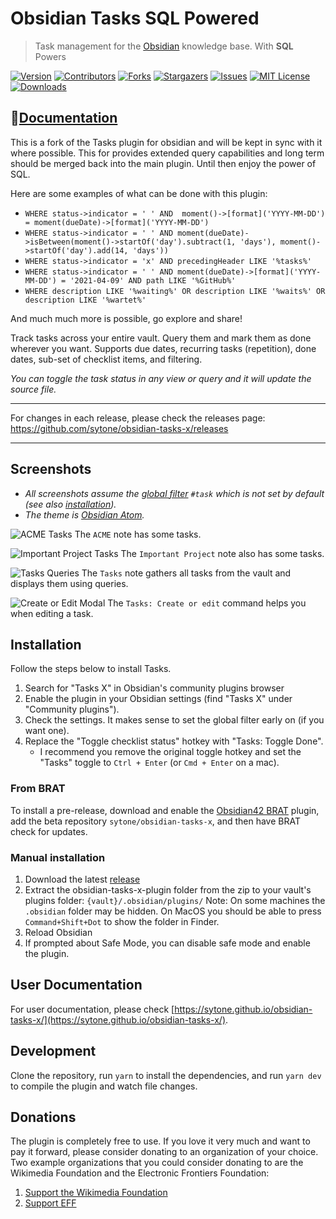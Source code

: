 # Obsidian Tasks SQL Powered

> Task management for the [Obsidian](https://obsidian.md/) knowledge base. With **SQL** Powers

[![Version][version-shield]][version-url]
[![Contributors][contributors-shield]][contributors-url]
[![Forks][forks-shield]][forks-url]
[![Stargazers][stars-shield]][stars-url]
[![Issues][issues-shield]][issues-url]
[![MIT License][license-shield]][license-url]
[![Downloads][downloads-shield]][downloads-url]

## 📑[Documentation](https://sytone.github.io/obsidian-tasks-x/)

This is a fork of the Tasks plugin for obsidian and will be kept in sync with it where possible. This for provides extended query capabilities and long term should be merged back into the main plugin. Until then enjoy the power of SQL.

Here are some examples of what can be done with this plugin:

- `WHERE status->indicator = ' ' AND  moment()->[format]('YYYY-MM-DD') = moment(dueDate)->[format]('YYYY-MM-DD')`
- `WHERE status->indicator = ' ' AND moment(dueDate)->isBetween(moment()->startOf('day').subtract(1, 'days'), moment()->startOf('day').add(14, 'days'))`
- `WHERE status->indicator = 'x' AND precedingHeader LIKE '%tasks%'`
- `WHERE status->indicator = ' ' AND moment(dueDate)->[format]('YYYY-MM-DD') = '2021-04-09' AND path LIKE '%GitHub%'`
- `WHERE description LIKE '%waiting%' OR description LIKE '%waits%' OR description LIKE '%wartet%'`

And much much more is possible, go explore and share!

Track tasks across your entire vault. Query them and mark them as done wherever you want. Supports due dates, recurring tasks (repetition), done dates, sub-set of checklist items, and filtering.

_You can toggle the task status in any view or query and it will update the source file._

---

For changes in each release, please check the releases page: <https://github.com/sytone/obsidian-tasks-x/releases>

---

## Screenshots

- _All screenshots assume the [global filter](#filtering-checklist-items) `#task` which is not set by default (see also [installation](#installation))._
- _The theme is [Obsidian Atom](https://github.com/kognise/obsidian-atom)._

![ACME Tasks](https://github.com/sytone/obsidian-tasks-x/raw/main-tasks-sql/docs/screenshots/acme.png)
The `ACME` note has some tasks.

![Important Project Tasks](https://github.com/sytone/obsidian-tasks-x/raw/main-tasks-sql/docs/screenshots/important_project.png)
The `Important Project` note also has some tasks.

![Tasks Queries](https://github.com/sytone/obsidian-tasks-x/raw/main-tasks-sql/docs/screenshots/tasks_queries.png)
The `Tasks` note gathers all tasks from the vault and displays them using queries.

![Create or Edit Modal](https://github.com/sytone/obsidian-tasks-x/raw/main-tasks-sql/docs/screenshots/modal.png)
The `Tasks: Create or edit` command helps you when editing a task.

## Installation

Follow the steps below to install Tasks.

1. Search for "Tasks X" in Obsidian's community plugins browser
2. Enable the plugin in your Obsidian settings (find "Tasks X" under "Community plugins").
3. Check the settings. It makes sense to set the global filter early on (if you want one).
4. Replace the "Toggle checklist status" hotkey with "Tasks: Toggle Done".
    - I recommend you remove the original toggle hotkey and set the "Tasks" toggle to `Ctrl + Enter` (or `Cmd + Enter` on a mac).

### From BRAT

To install a pre-release, download and enable the [Obsidian42 BRAT](https://github.com/TfTHacker/obsidian42-brat) plugin, add the beta repository `sytone/obsidian-tasks-x`, and then have BRAT check for updates.

### Manual installation

1. Download the latest [release](https://github.com/sytone/obsidian-tasks-x/releases/latest)
2. Extract the obsidian-tasks-x-plugin folder from the zip to your vault's plugins folder: `{vault}/.obsidian/plugins/`
   Note: On some machines the `.obsidian` folder may be hidden. On MacOS you should be able to press `Command+Shift+Dot` to show the folder in Finder.
3. Reload Obsidian
4. If prompted about Safe Mode, you can disable safe mode and enable the plugin.

## User Documentation

For user documentation, please check [https://sytone.github.io/obsidian-tasks-x/](https://sytone.github.io/obsidian-tasks-x/).

## Development

Clone the repository, run `yarn` to install the dependencies, and run `yarn dev` to compile the plugin and watch file changes.

## Donations

The plugin is completely free to use. If you love it very much and want to pay it forward, please consider donating to an organization of your choice.
Two example organizations that you could consider donating to are the Wikimedia Foundation and the Electronic Frontiers Foundation:

1. [Support the Wikimedia Foundation](https://wikimediafoundation.org/support/)
2. [Support EFF](https://supporters.eff.org/donate/join-eff-today)

<!-- MARKDOWN LINKS & IMAGES -->
<!-- https://www.markdownguide.org/basic-syntax/#reference-style-links -->
[contributors-shield]: https://img.shields.io/github/contributors/sytone/obsidian-tasks-x.svg?style=for-the-badge
[contributors-url]: https://github.com/sytone/obsidian-tasks-x/graphs/contributors
[forks-shield]: https://img.shields.io/github/forks/sytone/obsidian-tasks-x.svg?style=for-the-badge
[forks-url]: https://github.com/sytone/obsidian-tasks-x/network/members
[stars-shield]: https://img.shields.io/github/stars/sytone/obsidian-tasks-x.svg?style=for-the-badge
[stars-url]: https://github.com/sytone/obsidian-tasks-x/stargazers
[issues-shield]: https://img.shields.io/github/issues/sytone/obsidian-tasks-x.svg?style=for-the-badge
[issues-url]: https://github.com/sytone/obsidian-tasks-x/issues
[license-shield]: https://img.shields.io/github/license/sytone/obsidian-tasks-x.svg?style=for-the-badge
[license-url]: https://github.com/sytone/obsidian-tasks-x/blob/master/LICENSE.txt
[linkedin-shield]: https://img.shields.io/badge/-LinkedIn-black.svg?style=for-the-badge&logo=linkedin&colorB=555
[linkedin-url]: https://linkedin.com/in/othneildrew
[product-screenshot]: images/screenshot.png
[version-shield]: https://img.shields.io/github/package-json/v/sytone/obsidian-tasks-x.svg?style=for-the-badge
[version-url]: https://github.com/sytone/obsidian-tasks-x/releases/latest

[downloads-shield]: https://img.shields.io/github/downloads/sytone/obsidian-tasks-x/total.svg?style=for-the-badge
[downloads-url]: https://github.com/sytone/obsidian-tasks-x
